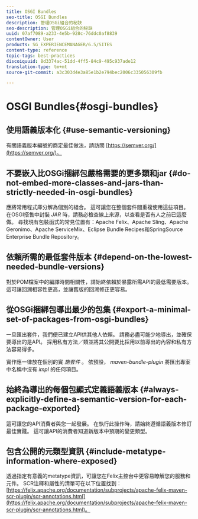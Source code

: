 ```yaml
---
title: OSGI Bundles
seo-title: OSGI Bundles
description: 管理OSGi組合的秘訣
seo-description: 管理OSGi組合的秘訣
uuid: 07af7089-a233-4e5b-928c-76ddc0af8839
contentOwner: User
products: SG_EXPERIENCEMANAGER/6.5/SITES
content-type: reference
topic-tags: best-practices
discoiquuid: 8d3374ac-51dd-4ff5-84c9-495c937ade12
translation-type: tm+mt
source-git-commit: a3c303d4e3a85e1b2e794bec2006c335056309fb

---
```



# OSGI Bundles{#osgi-bundles}

## 使用語義版本化 {#use-semantic-versioning}

有關語義版本編號的商定最佳做法，請訪問 [https://semver.org/](https://semver.org/)。

## 不要嵌入比OSGi捆綁包嚴格需要的更多類和jar {#do-not-embed-more-classes-and-jars-than-strictly-needed-in-osgi-bundles}

應將常用程式庫分解為個別的組合。 這可讓您在整個套件間重複使用這些項目。 在OSGI搭售中封裝 *JAR* 時，請務必檢查線上來源，以查看是否有人之前已這麼做。 尋找現有包裝函式的常見位置有：Apache Felix、Apache Sling、Apache Geronimo、Apache ServiceMix、Eclipse Bundle Recipes和SpringSource Enterprise Bundle Repository。

## 依賴所需的最低套件版本 {#depend-on-the-lowest-needed-bundle-versions}

對於POM檔案中的編譯時間相關性，請始終依賴於暴露所需API的最低需要版本。 這可讓回溯相容性更高，並讓舊版的回溯修正更容易。

## 從OSGi捆綁包導出最少的包集 {#export-a-minimal-set-of-packages-from-osgi-bundles}

一旦匯出套件，我們便已建立API供其他人依賴。 請務必盡可能少地導出，並確保要導出的是API。 採用私有方法／類並將其公開要比採用以前導出的內容和私有方法容易得多。

實作應一律放在個別的實 *施套件* 。 依預設， *maven-bundle-plugin* 將匯出專案中名稱中沒有 *impl* 的任何項目。

## 始終為導出的每個包顯式定義語義版本 {#always-explicitly-define-a-semantic-version-for-each-package-exported}

這可讓您的API消費者與您一起發展。 在執行此操作時，請始終遵循語義版本修訂最佳實踐。 這可讓API的消費者知道新版本中預期的變更類型。

## 包含公開的元類型資訊 {#include-metatype-information-where-exposed}

透過指定有意義的metatype資訊，可讓您在Felix主控台中更容易瞭解您的服務和元件。 SCR注釋和屬性的清單可在以下位置找到： [https://felix.apache.org/documentation/subprojects/apache-felix-maven-scr-plugin/scr-annotations.html](https://felix.apache.org/documentation/subprojects/apache-felix-maven-scr-plugin/scr-annotations.html)。
